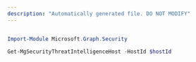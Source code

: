 ```yaml
---
description: "Automatically generated file. DO NOT MODIFY"
---
```


```powershell

Import-Module Microsoft.Graph.Security

Get-MgSecurityThreatIntelligenceHost -HostId $hostId

```